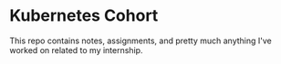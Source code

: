 # Kubernetes Cohort
This repo contains notes, assignments, and pretty much anything I've worked on related to my internship.
